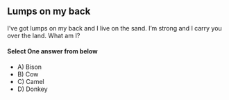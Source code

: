 <!-- Answer = -->
## Lumps on my back

I’ve got lumps on my back and I live on the sand. I’m strong and I carry you over the land. What am I?

#### Select One answer from below
- A) Bison
- B) Cow
- C) Camel
- D) Donkey
